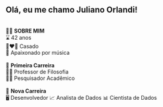 ## Olá, eu me chamo Juliano Orlandi!
<br>
🙎‍♂️ <strong>SOBRE MIM</strong><br>
⌛ 42 anos<br>
👩‍❤️‍👨 Casado<br>
🎸 Apaixonado por música<br>
<br>
📜 <strong>Primeira Carreira</strong><br>
👨‍🏫 Professor de Filosofia<br>
👨‍🔬 Pesquisador Acadêmico<br>
<br>
💼 <strong>Nova Carreira</strong><br>
🖥 Desenvolvedor
📈 Analista de Dados
📊 Cientista de Dados






<!--
**JulianoOrlandi/JulianoOrlandi** is a ✨ _special_ ✨ repository because its `README.md` (this file) appears on your GitHub profile.

Here are some ideas to get you started:

- 🔭 I’m currently working on ...
- 🌱 I’m currently learning ...
- 👯 I’m looking to collaborate on ...
- 🤔 I’m looking for help with ...
- 💬 Ask me about ...
- 📫 How to reach me: ...
- 😄 Pronouns: ...
- ⚡ Fun fact: ...
-->
